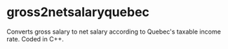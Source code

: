 # gross2netsalaryquebec
Converts gross salary to net salary according to Quebec's taxable income rate. Coded in C++.
